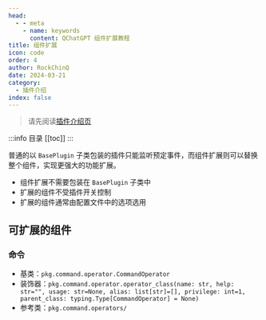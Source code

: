 ```yaml
---
head:
  - - meta
    - name: keywords
      content: QChatGPT 组件扩展教程
title: 组件扩展
icon: code
order: 4
author: RockChinQ
date: 2024-03-21
category:
  - 插件介绍
index: false
---
```


> 请先阅读[插件介绍页](../plugin/intro.md)  

:::info 目录
[[toc]]
:::

普通的以 `BasePlugin` 子类包装的插件只能监听预定事件，而组件扩展则可以替换整个组件，实现更强大的功能扩展。

- 组件扩展不需要包装在 `BasePlugin` 子类中
- 扩展的组件不受插件开关控制
- 扩展的组件通常由配置文件中的选项选用

## 可扩展的组件

### 命令

- 基类：`pkg.command.operator.CommandOperator`
- 装饰器：`pkg.command.operator.operator_class(name: str, help: str="", usage: str=None, alias: list[str]=[], privilege: int=1, parent_class: typing.Type[CommandOperator] = None)`
- 参考类：`pkg.command.operators/`